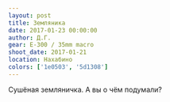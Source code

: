```yaml
---
layout: post
title: Земляника
date: 2017-01-23 00:00:00
author: Д.Г.
gear: E-300 / 35mm macro
shoot_date: 2017-01-21
location: Нахабино
colors: ['1e0503', '5d1308']
---
```


Сушёная земляничка. А вы о чём подумали?
